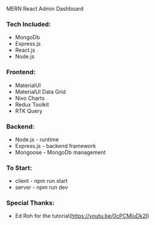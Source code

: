 MERN React Admin Dashboard

### Tech Included:

-   MongoDb
-   Express.js
-   React.js
-   Node.js

### Frontend:

-   MaterialUI
-   MaterialUI Data Grid
-   Nivo Charts
-   Redux Toolkit
-   RTK Query

### Backend:

-   Node.js - runtime
-   Express.js - backend framework
-   Mongoose - MongoDb management

### To Start:

-   client - npm run start
-   server - npm run dev

### Special Thanks:

-   Ed Roh for the tutorial(https://youtu.be/0cPCMIuDk2I)
